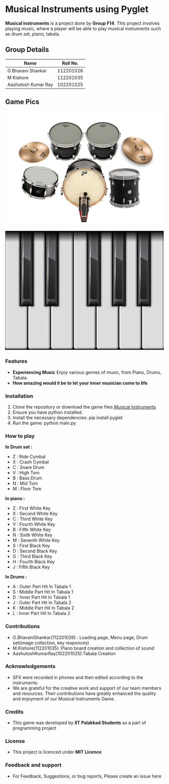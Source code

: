 # Musical Instruments using Pyglet

**Musical instruments** is a project done by **Group F14**. This project involves playing music, where a player will be able to play musical instruments such as drum set, piano, tabala.

## Group Details

| Name                  | Roll No.  |
|-----------------------|-----------|
| G Bhavani Shankar     | 112201026 |
| M Kishore             | 112201035 |
| Aashutosh Kumar Ray   | 102201025 |

## Game Pics

![Drums Set](assets/images/drum_set/drum_set.png)
![Piano Board](assets/images/piano_set/piano(800%20x%20600).jpeg)

### Features

- **Experiencing Music** Enjoy various genres of music, from Piano, Drums, Tabala.
- **How amazing would it be to let your inner musician come to life**
  
### Installation

1. Clone the repository or download the game files.[Musical Instruments](https://github.com/GBhavaniShankar/Project_1)
2. Ensure you have python installed.
3. Install the necessary dependencies: pip install pyglet
4. Run the game: python main.py

### How to play

**In Drum set :**

- Z : Ride Cymbal
- X : Crash Cymbal
- C : Snare Drum
- V : High Tom
- B : Bass Drum
- N : Mid Tom
- M : Floor Tom

**In piano :**

- Z : First White Key
- X : Second White Key
- C : Third White Key
- V : Fourth White Key
- B : Fifth White Key
- N : Sixth White Key
- M : Seventh White Key
- S : First Black Key
- D : Second Black Key
- G : Third Black Key
- H : Fourth Black Key
- J : Fifth Black Key

 **In Drums :**

- A : Outer Part Hit In Tabala 1
- S : Middle Part Hit In Tabala 1
- D : Inner Part Hit In Tabala 1
- J : Outer Part Hit In Tabala 2
- K : Middle Part Hit In Tabala 2
- L : Inner Part Hit In Tabala 2

### Contributions

- G.BhavaniShankar(112201026)    : Loading page, Menu page, Drum set(image collection, key responces)
- M.Kishore(112201035) :Piano board creation and collection of sound
- AashutoshKumarRay(102201025):Tabala Creation

### Acknowledgements

- SFX were recorded in phones and then edited according to the instruments.
- We are grateful for the creative work and support of our team members and resources. Their contributions have greatly enhanced the quality and enjoyment of our Musical Instruments Game.

### Credits

- This game was developed by **IIT Palakkad Students** as a part of programming project

### License

- This project is licenced under **MIT Licence**

### Feedback and support

- For Feedback, Suggestions, or bug reports, Please create an issue here
